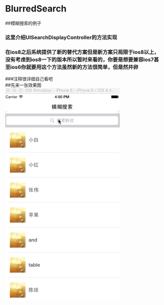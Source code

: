 # BlurredSearch
##模糊搜索的例子<br>
### 这里介绍UISearchDisplayController的方法实现<br>
### 在ios8之后系统提供了新的替代方案但是新方案只局限于ios8以上，没有考虑到ios8一下的版本所以暂时来看的，你要是想要兼容ios7甚至ios6你就要用这个方法虽然新的方法很简单，但是然并卵<br>
###注释很详细自己看吧<br>
##先来一张效果图<br>
![](https://github.com/mokey1422/gifResourceOther/blob/master/search.gif)

